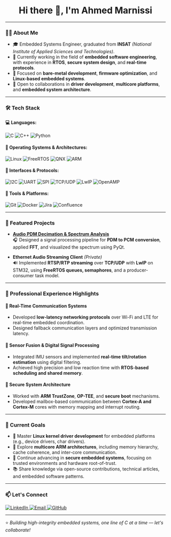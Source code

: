 <h1 align="center">Hi there 👋, I'm Ahmed Marnissi</h1>

---

### 👨‍💻 About Me
- 🎓 Embedded Systems Engineer, graduated from **INSAT** *(National Institute of Applied Sciences and Technologies)*.
- 💼 Currently working in the field of **embedded software engineering**, with experience in **RTOS**, **secure system design**, and **real-time protocols**.
- 🧠 Focused on **bare-metal development**, **firmware optimization**, and **Linux-based embedded systems**.
- 🤝 Open to collaborations in **driver development**, **multicore platforms**, and **embedded system architecture**.

---

### 🛠️ Tech Stack

#### 💻 Languages:
![C](https://img.shields.io/badge/C-00599C?style=for-the-badge&logo=c&logoColor=white)
![C++](https://img.shields.io/badge/C++-00599C?style=for-the-badge&logo=cplusplus&logoColor=white)
![Python](https://img.shields.io/badge/Python-3776AB?style=for-the-badge&logo=python&logoColor=white)

#### 🧠 Operating Systems & Architectures:
![Linux](https://img.shields.io/badge/Linux-FCC624?style=for-the-badge&logo=linux&logoColor=black)
![FreeRTOS](https://img.shields.io/badge/FreeRTOS-003366?style=for-the-badge&logo=freertos&logoColor=white)
![QNX](https://img.shields.io/badge/QNX-000000?style=for-the-badge&logo=blackberry&logoColor=white)
![ARM](https://img.shields.io/badge/ARM-CM4/CM7/CA7-0288D1?style=for-the-badge)

#### 🔌 Interfaces & Protocols:
![I2C](https://img.shields.io/badge/I2C-009688?style=for-the-badge)
![UART](https://img.shields.io/badge/UART-607D8B?style=for-the-badge)
![SPI](https://img.shields.io/badge/SPI-FFA500?style=for-the-badge)
![TCP/UDP](https://img.shields.io/badge/TCP/UDP-03A9F4?style=for-the-badge)
![LwIP](https://img.shields.io/badge/LwIP-4CAF50?style=for-the-badge)
![OpenAMP](https://img.shields.io/badge/OpenAMP-607D8B?style=for-the-badge)

#### 🧰 Tools & Platforms:
![Git](https://img.shields.io/badge/Git-F05032?style=for-the-badge&logo=git&logoColor=white)
![Docker](https://img.shields.io/badge/Docker-2496ED?style=for-the-badge&logo=docker&logoColor=white)
![Jira](https://img.shields.io/badge/Jira-0052CC?style=for-the-badge&logo=jira&logoColor=white)
![Confluence](https://img.shields.io/badge/Confluence-172B4D?style=for-the-badge&logo=confluence&logoColor=white)

---

### 🌟 Featured Projects

- **[Audio PDM Decimation & Spectrum Analysis](https://github.com/Ahmed-Marnissi/Audio_PDM)**  
  🎧 Designed a signal processing pipeline for **PDM to PCM conversion**, applied **FFT**, and visualized the spectrum using PyQt.

- **Ethernet Audio Streaming Client** *(Private)*  
  🔊 Implemented **RTSP/RTP streaming** over **TCP/UDP** with **LwIP** on STM32, using **FreeRTOS queues, semaphores**, and a producer-consumer task model.

---

### 🚀 Professional Experience Highlights

#### 🔸 Real-Time Communication Systems
- Developed **low-latency networking protocols** over Wi-Fi and LTE for real-time embedded coordination.
- Designed fallback communication layers and optimized transmission latency.

#### 🔸 Sensor Fusion & Digital Signal Processing
- Integrated IMU sensors and implemented **real-time tilt/rotation estimation** using digital filtering.
- Achieved high precision and low reaction time with **RTOS-based scheduling and shared memory**.

#### 🔸 Secure System Architecture
- Worked with **ARM TrustZone**, **OP-TEE**, and **secure boot** mechanisms.
- Developed mailbox-based communication between **Cortex-A and Cortex-M** cores with memory mapping and interrupt routing.

---

### 🎯 Current Goals

- 🧱 Master **Linux kernel driver development** for embedded platforms (e.g., device drivers, char drivers).
- 🧠 Explore **multicore ARM architectures**, including memory hierarchy, cache coherence, and inter-core communication.
- 🔐 Continue advancing in **secure embedded systems**, focusing on trusted environments and hardware root-of-trust.
- 📚 Share knowledge via open-source contributions, technical articles, and embedded software patterns.

---

### 📫 Let's Connect

<p align="left">
  <a href="https://www.linkedin.com/in/ahmedmarnissi/" target="_blank">
    <img src="https://img.shields.io/badge/LinkedIn-0077B5?style=for-the-badge&logo=linkedin&logoColor=white" alt="LinkedIn">
  </a>
  <a href="mailto:ahmed.marnissi202@gmail.com" target="_blank">
    <img src="https://img.shields.io/badge/Email-D14836?style=for-the-badge&logo=gmail&logoColor=white" alt="Email">
  </a>
  <a href="https://github.com/Ahmed-Marnissi" target="_blank">
    <img src="https://img.shields.io/badge/GitHub-181717?style=for-the-badge&logo=github&logoColor=white" alt="GitHub">
  </a>
</p>

---

⭐️ *Building high-integrity embedded systems, one line of C at a time — let's collaborate!*
